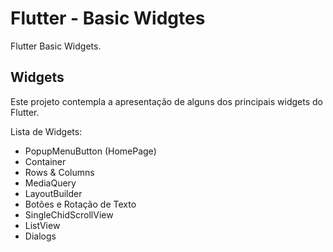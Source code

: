# Flutter - Basic Widgtes

Flutter Basic Widgets.

## Widgets

Este projeto contempla a apresentação de alguns dos principais widgets do Flutter.

Lista de Widgets:

- PopupMenuButton (HomePage)
- Container
- Rows & Columns
- MediaQuery
- LayoutBuilder
- Botões e Rotação de Texto
- SingleChidScrollView
- ListView
- Dialogs
